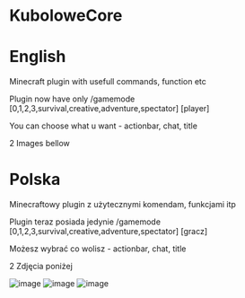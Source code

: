 # KuboloweCore

# English
Minecraft plugin with usefull commands, function etc

Plugin now have only /gamemode [0,1,2,3,survival,creative,adventure,spectator] [player] 

You can choose what u want - actionbar, chat, title

2 Images bellow

# Polska
Minecraftowy plugin z użytecznymi komendam, funkcjami itp

Plugin teraz posiada jedynie /gamemode [0,1,2,3,survival,creative,adventure,spectator] [gracz]  

Możesz wybrać co wolisz - actionbar, chat, title 

2 Zdjęcia poniżej


![image](https://github.com/user-attachments/assets/1283d4c6-842e-46f0-a6d3-7dc75f3f9127)
![image](https://github.com/user-attachments/assets/e8b367d5-327b-4a0e-9d64-7802cf668a06)
![image](https://github.com/user-attachments/assets/6ec76d73-921f-4903-b68e-410d1578741b)
